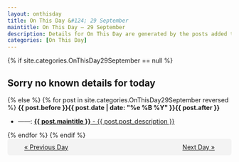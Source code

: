 ```yaml
---
layout: onthisday
title: On This Day &#124; 29 September
maintitle: On This Day — 29 September
description: Details for On This Day are generated by the posts added to the website so the content is subject to changes/updates over time.
categories: [On This Day]
---
```


{% if site.categories.OnThisDay29September == null %}
<h2>Sorry no known details for today</h2>
{% else %}
{% for post in site.categories.OnThisDay29September reversed %}
<strong>{{ post.before }}{{ post.date | date: "%e %B %Y" }}{{ post.after }}</strong>
<ul>
<li> ——: <a class="{{ post.class }}" href="{{ post.url }}"><strong>{{ post.maintitle }}</strong> - {{ post.post_description }}</a></li>
</ul>
{% endfor %}
{% endif %}
<br />
<div style="background-color: #f3f3f3; padding: 10px; border-radius: 5px; text-align: center; display: flex; justify-content: space-evenly;">
<a href="/onthisday/09/09-28">« Previous Day</a>
<span style="visibility:hidden;">[ Visit Leap Year February 29 ]</span>
<a href="/onthisday/09/09-30">Next Day »</a>
</div>
